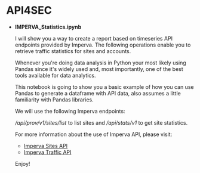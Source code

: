 # API4SEC

* **IMPERVA_Statistics.ipynb**

  I will show you a way to create a report based on timeseries API endpoints provided by Imperva.  The following operations enable you to retrieve traffic statistics for sites and accounts.

  Whenever you're doing data analysis in Python your most likely using Pandas since it's widely used and, most importantly, one of the best tools available for data analytics.

  This notebook is going to show you a basic example of how you can use Pandas to generate a dataframe with API data, also assumes a little familiarity with Pandas libraries.

  We will use the following Imperva endpoints:

  */api/prov/v1/sites/list* to list sites and */api/stats/v1* to get site statistics.

  For more information about the use of Imperva API, please visit:
  - [Imperva Sites API](https://docs.imperva.com/bundle/cloud-application-security/page/api/sites-api.htm)
  - [Imperva Traffic API](https://docs.imperva.com/bundle/cloud-application-security/page/api/traffic-api.htm)

  Enjoy!
